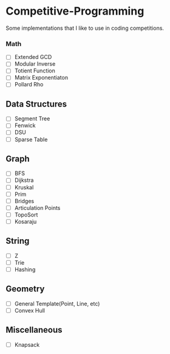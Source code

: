 # Competitive-Programming
Some implementations that I like to use in coding competitions.

### Math
- [ ] Extended GCD
- [ ] Modular Inverse
- [ ] Totient Function
- [ ] Matrix Exponentiaton
- [ ] Pollard Rho

## Data Structures
- [ ] Segment Tree
- [ ] Fenwick
- [ ] DSU
- [ ] Sparse Table

## Graph
- [ ] BFS
- [ ] Dijkstra
- [ ] Kruskal
- [ ] Prim
- [ ] Bridges
- [ ] Articulation Points
- [ ] TopoSort
- [ ] Kosaraju

## String
- [ ] Z
- [ ] Trie
- [ ] Hashing

## Geometry
- [ ] General Template(Point, Line, etc)
- [ ] Convex Hull

## Miscellaneous
- [ ] Knapsack
